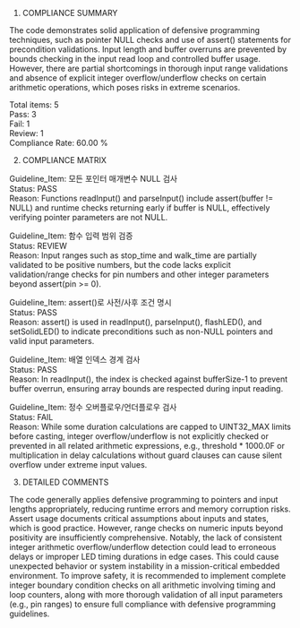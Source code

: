 1) COMPLIANCE SUMMARY

The code demonstrates solid application of defensive programming techniques, such as pointer NULL checks and use of assert() statements for precondition validations. Input length and buffer overruns are prevented by bounds checking in the input read loop and controlled buffer usage. However, there are partial shortcomings in thorough input range validations and absence of explicit integer overflow/underflow checks on certain arithmetic operations, which poses risks in extreme scenarios.

Total items: 5  
Pass: 3  
Fail: 1  
Review: 1  
Compliance Rate: 60.00 %

2) COMPLIANCE MATRIX

Guideline_Item: 모든 포인터 매개변수 NULL 검사  
Status: PASS  
Reason: Functions readInput() and parseInput() include assert(buffer != NULL) and runtime checks returning early if buffer is NULL, effectively verifying pointer parameters are not NULL.

Guideline_Item: 함수 입력 범위 검증  
Status: REVIEW  
Reason: Input ranges such as stop_time and walk_time are partially validated to be positive numbers, but the code lacks explicit validation/range checks for pin numbers and other integer parameters beyond assert(pin >= 0).

Guideline_Item: assert()로 사전/사후 조건 명시  
Status: PASS  
Reason: assert() is used in readInput(), parseInput(), flashLED(), and setSolidLED() to indicate preconditions such as non-NULL pointers and valid input parameters.

Guideline_Item: 배열 인덱스 경계 검사  
Status: PASS  
Reason: In readInput(), the index is checked against bufferSize-1 to prevent buffer overrun, ensuring array bounds are respected during input reading.

Guideline_Item: 정수 오버플로우/언더플로우 검사  
Status: FAIL  
Reason: While some duration calculations are capped to UINT32_MAX limits before casting, integer overflow/underflow is not explicitly checked or prevented in all related arithmetic expressions, e.g., threshold * 1000.0F or multiplication in delay calculations without guard clauses can cause silent overflow under extreme input values.

3) DETAILED COMMENTS

The code generally applies defensive programming to pointers and input lengths appropriately, reducing runtime errors and memory corruption risks. Assert usage documents critical assumptions about inputs and states, which is good practice. However, range checks on numeric inputs beyond positivity are insufficiently comprehensive. Notably, the lack of consistent integer arithmetic overflow/underflow detection could lead to erroneous delays or improper LED timing durations in edge cases. This could cause unexpected behavior or system instability in a mission-critical embedded environment. To improve safety, it is recommended to implement complete integer boundary condition checks on all arithmetic involving timing and loop counters, along with more thorough validation of all input parameters (e.g., pin ranges) to ensure full compliance with defensive programming guidelines.